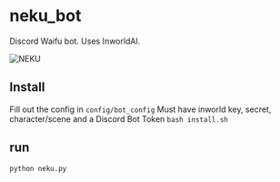 # neku_bot
Discord Waifu bot. Uses InworldAI.

![NEKU]([image_url](https://github.com/atorsvn/neku_bot/blob/701d24a2c368cbce95a4bb6a5cf31b45fa5ceaac/ezgif.com-video-to-gif%20(1).gif))

## Install
Fill out the config in ```config/bot_config``` Must have inworld key, secret, character/scene and a Discord Bot Token
```bash install.sh```
## run
```python neku.py```
